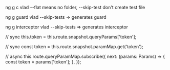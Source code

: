 ng g c vlad --flat means no folder, --skip-test don't create test file

ng g guard vlad --skip-tests => generates guard

ng g interceptor vlad --skip-tests => generates interceptor

// sync
this.token = this.route.snapshot.queryParams['token'];

// sync
const token = this.route.snapshot.paramMap.get('token');

// async
this.route.queryParamMap.subscribe({
    next: (params: Params) => {
    const token = params['token'];
    },
});